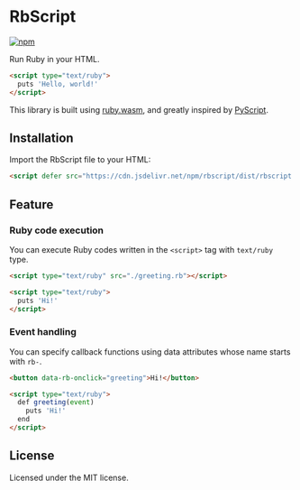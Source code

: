 # RbScript

[![npm](https://img.shields.io/npm/v/rbscript.svg?style=flat-square)](https://www.npmjs.com/package/rbscript)

Run Ruby in your HTML.

```html
<script type="text/ruby">
  puts 'Hello, world!'
</script>
```

This library is built using [ruby.wasm](https://github.com/ruby/ruby.wasm), and greatly inspired by [PyScript](https://pyscript.net/).

## Installation

Import the RbScript file to your HTML:

```html
<script defer src="https://cdn.jsdelivr.net/npm/rbscript/dist/rbscript.umd.js"></script>
```

## Feature

### Ruby code execution

You can execute Ruby codes written in the `<script>` tag with `text/ruby` type.

```html
<script type="text/ruby" src="./greeting.rb"></script>
```

```html
<script type="text/ruby">
  puts 'Hi!'
</script>
```

### Event handling

You can specify callback functions using data attributes whose name starts with `rb-`.

```html
<button data-rb-onclick="greeting">Hi!</button>

<script type="text/ruby">
  def greeting(event)
    puts 'Hi!'
  end
</script>
```

## License

Licensed under the MIT license.

